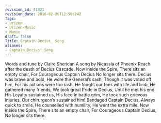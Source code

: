 ```yaml
---
revision_id: 41821
revision_date: 2016-02-26T12:50:24Z
Tags:
- Urizen
- Urizen-Music
- Music
draft: false
Title: Captain Decius_ Song
aliases:
- Captain_Decius'_Song
---
```

Words and tune by Claire Sheridan
A song by Nicassia of Phoenix Reach after the death of Decius Cascade.
Now inside the Spire,
There sits an empty chair,
For Courageous Captain Decius
No longer sits there. 
Decius was brave and bold,
He wore the General’s sash,
Though it was voted off him,
For his actions were too rash.
He fought our foes with life and limb,
He gathered many friends,
We took great Pride in Decius,
Until he met his end.
His Loyalty sustained us,
His face in battle grim,
He took such grievous injuries,
Our chirurgeon’s sustained him!
Bandaged Captain Decius,
Always quick to smile,
He counselled with humility,
He went the extra mile.
Now inside the Spire,
There sits an empty chair,
For Courageous Captain Decius,
No longer sits there.